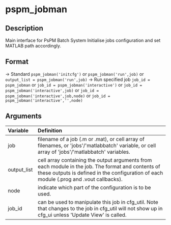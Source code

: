 # pspm_jobman
## Description
Main interface for PsPM Batch System Initialise jobs configuration and set MATLAB path accordingly.

## Format
→ Standard
`pspm_jobman('initcfg')` or
`pspm_jobman('run',job)` or
`output_list = pspm_jobman('run',job)`
→ Run specified job
`job_id = pspm_jobman` or
`job_id = pspm_jobman('interactive')` or
`job_id = pspm_jobman('interactive',job)` or
`job_id = pspm_jobman('interactive',job,node)` or
`job_id = pspm_jobman('interactive','',node)`

## Arguments
| Variable | Definition |
|:--|:--|
| job | filename of a job (.m or .mat), or cell array of filenames, or 'jobs'/'matlabbatch' variable, or cell array of 'jobs'/'matlabbatch' variables. |
| output_list | cell array containing the output arguments from each module in the job. The format and contents of these outputs is defined in the configuration of each module (.prog and .vout callbacks). |
| node | indicate which part of the configuration is to be used. |
| job_id | can be used to manipulate this job in cfg_util. Note that changes to the job in cfg_util will not show up in cfg_ui unless 'Update View' is called. |

